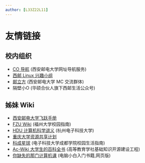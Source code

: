 ```yaml
---
author: [L33Z22L11]
---
```


# 友情链接

## 校内组织

- [CO 导航](https://www.cooo.site/) (西安邮电大学网址导航服务)
- [西邮 Linux 兴趣小组](https://xiyoulinux.com/)
- [邮立方](https://cop.cooo.site/) (西安邮电大学 MC 交流群体)
- <Tip tip="微信公众号" copy>隔壁小O</Tip> (华硕合伙人旗下西邮生活公众号)

## 姊妹 Wiki

- [西安邮电大学飞跃手册](https://xuptflying.github.io/xupt-flying.github.io/#/)
- [FZU Wiki](https://fzuwiki.west2.online/) (福州大学校园指南)
- [HDU 计算机科学讲义](https://hdu-cs.wiki/) (杭州电子科技大学)
- [重庆大学资源共享计划](https://cqu-openlib.cn/)
- [科成星球](https://cduestc.fun/) (电子科技大学成都学院校园生活指南)
- [Ac-Wiki 大学生的百科全书](https://ac-wiki.org/) (高等教育学社基础知识开源建设工程)
- [你缺失的那门计算机课](https://www.criwits.top/missing/) (电脑小白入门书籍,网页版)
